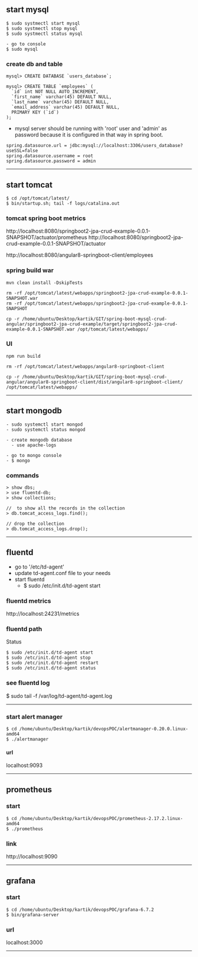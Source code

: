 
## start mysql
```
$ sudo systmectl start mysql
$ sudo systmectl stop mysql
$ sudo systmectl status mysql

- go to console
$ sudo mysql
```

### create db and table
```
mysql> CREATE DATABASE `users_database`;

mysql> CREATE TABLE `employees` (
  `id` int NOT NULL AUTO_INCREMENT,
  `first_name` varchar(45) DEFAULT NULL,
  `last_name` varchar(45) DEFAULT NULL,
  `email_address` varchar(45) DEFAULT NULL,
  PRIMARY KEY (`id`)
);
```

- mysql server should be running with 'root' user and 'admin' as password because it is configured in that way in spring boot.

```
spring.datasource.url = jdbc:mysql://localhost:3306/users_database?useSSL=false
spring.datasource.username = root
spring.datasource.password = admin
```
---

## start tomcat
```
$ cd /opt/tomcat/latest/
$ bin/startup.sh; tail -f logs/catalina.out
```

### tomcat spring boot metrics
http://localhost:8080/springboot2-jpa-crud-example-0.0.1-SNAPSHOT/actuator/prometheus
http://localhost:8080/springboot2-jpa-crud-example-0.0.1-SNAPSHOT/actuator

http://localhost:8080/angular8-springboot-client/employees


### spring build war
```
mvn clean install -DskipTests 

rm -rf /opt/tomcat/latest/webapps/springboot2-jpa-crud-example-0.0.1-SNAPSHOT.war
rm -rf /opt/tomcat/latest/webapps/springboot2-jpa-crud-example-0.0.1-SNAPSHOT

cp -r /home/ubuntu/Desktop/kartik/GIT/spring-boot-mysql-crud-angular/springboot2-jpa-crud-example/target/springboot2-jpa-crud-example-0.0.1-SNAPSHOT.war /opt/tomcat/latest/webapps/
```

### UI
```
npm run build

rm -rf /opt/tomcat/latest/webapps/angular8-springboot-client

cp -r /home/ubuntu/Desktop/kartik/GIT/spring-boot-mysql-crud-angular/angular8-springboot-client/dist/angular8-springboot-client/ /opt/tomcat/latest/webapps/
```
---

## start mongodb
```
- sudo systemctl start mongod
- sudo systemctl status mongod

- create mongodb database
  - use apache-logs

- go to mongo console
- $ mongo
```

### commands
```
> show dbs;
> use fluentd-db;
> show collections;

//  to show all the records in the collection
> db.tomcat_access_logs.find();

// drop the collection
> db.tomcat_access_logs.drop();

```
---

## fluentd

- go to '/etc/td-agent'
- update td-agent.conf file to your needs
- start fluentd
  - $ sudo /etc/init.d/td-agent start

### fluentd metrics
http://localhost:24231/metrics

### fluentd path

Status
```
$ sudo /etc/init.d/td-agent start
$ sudo /etc/init.d/td-agent stop
$ sudo /etc/init.d/td-agent restart
$ sudo /etc/init.d/td-agent status
```

### see fluentd log
$ sudo tail -f /var/log/td-agent/td-agent.log 

---

### start alert manager
```
$ cd /home/ubuntu/Desktop/kartik/devopsPOC/alertmanager-0.20.0.linux-amd64
$ ./alertmanager
```

#### url
localhost:9093

---

## prometheus

### start

```
$ cd /home/ubuntu/Desktop/kartik/devopsPOC/prometheus-2.17.2.linux-amd64
$ ./prometheus
```

### link

http://localhost:9090

---

## grafana

### start
```
$ cd /home/ubuntu/Desktop/kartik/devopsPOC/grafana-6.7.2
$ bin/grafana-server
```

### url
localhost:3000

---